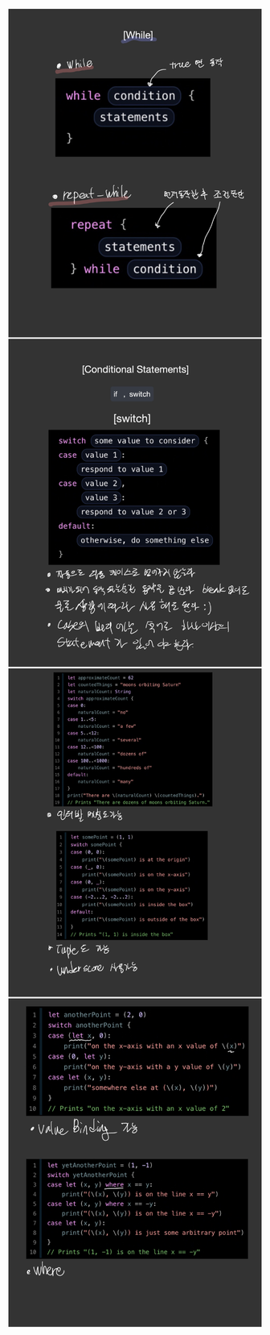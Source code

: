 ![page6](/images/Swift_document-06.jpg)
![page6](/images/Swift_document-07.jpg)
![page6](/images/Swift_document-08.jpg)
![page6](/images/Swift_document-09.jpg)
